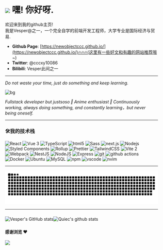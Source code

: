 <h1><img src="https://emojis.slackmojis.com/emojis/images/1531849430/4246/blob-sunglasses.gif?1531849430" width="30"/> 嘿! 你好呀.</h1>

<p>欢迎来到我的github主页! </br> 我是Vesper@之一，一个完全自学的前端开发工程师，大学专业是国际经济与贸易. </p>

- **Github Page**: [https://newobjectccc.github.io/](https://newobjectccc.github.io/)🔥🔥🔥(这里有一些好文和有趣的网站推荐哦~)
- **Twitter**: @cccxy10086
- **Bilibili**: Vesper此间之一

-----------------------------------------------------------------------

*Do not waste your time, just do something and keep learning.*

![bg](https://pbs.twimg.com/profile_banners/750599636772061184/1700839325/1080x360)

*Fullstack developer but justsoso ‖ Anime enthusiast ‖ Continuously working, always doing something, and constantly learning，but never being oneself.*

-----------------------------------------------------------------------

<h3>🛠️我的技术栈</h3>

<span>
  <img alt="React" src="https://img.shields.io/badge/-React-45b8d8?style=flat-square&logo=react&logoColor=white" />
  <img alt="Vue 3" src="https://img.shields.io/badge/-Vue-5BA17F?style=flat-square&logo=vue.js&logoColor=white" /> 
  <img alt="TypeScript" src="https://img.shields.io/badge/-TypeScript-007ACC?style=flat-square&logo=typescript&logoColor=white" />
  <img alt="html5" src="https://img.shields.io/badge/-HTML5-E34F26?style=flat-square&logo=html5&logoColor=white" />
  <img alt="Sass" src="https://img.shields.io/badge/-Sass-CC6699?style=flat-square&logo=sass&logoColor=white" />
  <img alt="next.js" src="https://img.shields.io/badge/-Next.js-000000?style=flat-square&logo=next.js&logoColor=white" />
  <img alt="Nodejs" src="https://img.shields.io/badge/-Nodejs-43853d?style=flat-square&logo=Node.js&logoColor=white" />
  <img alt="Styled Components" src="https://img.shields.io/badge/-Styled_Components-db7092?style=flat-square&logo=styled-components&logoColor=white" />
  <img alt="Rollup" src="https://img.shields.io/badge/-Rollup-EC4A3F?style=flat-square&logo=rollup.js&logoColor=white" />
  <img alt="Prettier" src="https://img.shields.io/badge/-Prettier-F7B93E?style=flat-square&logo=prettier&logoColor=white" />
  <img alt="TailwindCSS" src="https://img.shields.io/badge/-tailwindcss-50B3D0?style=flat-square&logo=tailwindcss&logoColor=white" />
  <img alt="Vite 2" src="https://img.shields.io/badge/-Vite-81A3F9?style=flat-square&logo=vite&logoColor=white" />
  <img alt="Webpack" src="https://img.shields.io/badge/-Webpack-8DD6F9?style=flat-square&logo=webpack&logoColor=white" />
  <img alt="NestJS" src="https://img.shields.io/badge/-NestJS-ea2845?style=flat-square&logo=nestjs&logoColor=white" />
  <img alt="NodeJS" src="https://img.shields.io/badge/-NodeJS-43853d?style=flat-square&logo=Node.js&logoColor=white" />
  <img alt="Express" src="https://img.shields.io/badge/-express-13aa52?style=flat-square&logo=express&logoColor=white" />
  <img alt="git" src="https://img.shields.io/badge/-Git-F05032?style=flat-square&logo=git&logoColor=white" />
  <img alt="github actions" src="https://img.shields.io/badge/-Github_Actions-2088FF?style=flat-square&logo=github-actions&logoColor=white" />
  <img alt="Docker" src="https://img.shields.io/badge/-Docker-46a2f1?style=flat-square&logo=docker&logoColor=white" />
  <img alt="Ubuntu" src="https://img.shields.io/badge/-Ubuntu-DB652A?style=flat-square&logo=ubuntu&logoColor=white" />
  <img alt="MySQL" src="https://img.shields.io/badge/MySQL-%2300f.svg?logo=mysql&amp;logoColor=white">
  <img alt="npm" src="https://img.shields.io/badge/-NPM-CB3837?style=flat-square&logo=npm&logoColor=white" />
  <img alt="vscode" src="https://img.shields.io/badge/Visual%20Studio%20Code-blue?style=flat-square&logo=visual-studio-code&logoColor=ffffff" />
  <img alt="nvim" src="https://img.shields.io/badge/NeoVim-649047?style=flat-square&logo=neovim&logoColor=ffffff" />
</span>

-----------------------------------------------------------------------

<picture>
  <source media="(prefers-color-scheme: dark)" srcset="https://raw.githubusercontent.com/newObjectccc/newObjectccc/output/github-contribution-grid-snake-dark.svg">
  <source media="(prefers-color-scheme: light)" srcset="https://raw.githubusercontent.com/newObjectccc/newObjectccc/output/github-contribution-grid-snake.svg">
  <img alt="github contribution grid snake animation" src="https://raw.githubusercontent.com/newObjectccc/newObjectccc/output/github-contribution-grid-snake.svg">
</picture>

-----------------------------------------------------------------------

###

![Vesper's GitHub stats](https://github-readme-stats.vercel.app/api?username=newObjectccc&show_icons=true&theme=radical)![Quiec's github stats](https://github-readme-stats.vercel.app/api/top-langs/?username=newObjectccc&theme=radical&layout=compact)

###

#### 感谢浏览 :heart:

<img src="https://profile-counter.glitch.me/newObjectccc/count.svg">  
